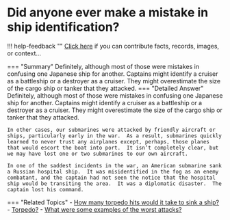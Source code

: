 # Did anyone ever make a mistake in ship identification?

!!! help-feedback ""
    <a href="/feedback/" data-feedback-link>Click here</a>
    if you can contribute facts, records, images, or context…

<a id="summary"></a>
=== "Summary"
    Definitely, although most of those were mistakes in confusing one Japanese ship for another. Captains might identify a cruiser as a battleship or a destroyer as a cruiser. They might overestimate the size of the cargo ship or tanker that they attacked.
=== "Detailed Answer"
    Definitely, although most of those were mistakes in confusing one Japanese ship for another.  Captains might identify a cruiser as a battleship or a destroyer as a cruiser.  They might overestimate the size of the cargo ship or tanker that they attacked.

    In other cases, our submarines were attacked by friendly aircraft or ships, particularly early in the war.  As a result, submarines quickly learned to never trust any airplanes except, perhaps, those planes that would escort the boat into port.  It isn’t completely clear, but we may have lost one or two submarines to our own aircraft.

    In one of the saddest incidents in the war, an American submarine sank a Russian hospital ship.  It was misidentified in the fog as an enemy combatant, and the captain had not seen the notice that the hospital ship would be transiting the area.  It was a diplomatic disaster.  The captain lost his command.
=== "Related Topics"
    - [How many torpedo hits would it take to sink a ship?](./how-many-torpedo-hits-would-it-take-to-sink-a-ship.md#summary)
    - [Torpedo?](./torpedo.md#summary)
    - [What were some examples of the worst attacks?](./what-were-some-examples-of-the-worst-attacks.md#summary)